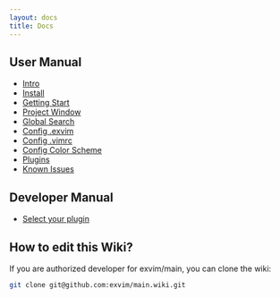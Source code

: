 ```yaml
---
layout: docs
title: Docs
---
```


## User Manual

- [Intro](intro)
- [Install](install)
- [Getting Start](getting-start)
- [Project Window](project-window)
- [Global Search](global-search)
- [Config .exvim](config-exvim)
- [Config .vimrc](config-vimrc)
- [Config Color Scheme](config-colorscheme)
- [Plugins](plugins)
- [Known Issues](known-issues)

## Developer Manual

- [Select your plugin](select-your-plugin)

## How to edit this Wiki?

If you are authorized developer for exvim/main, you can clone the wiki:  

```bash
git clone git@github.com:exvim/main.wiki.git
```
